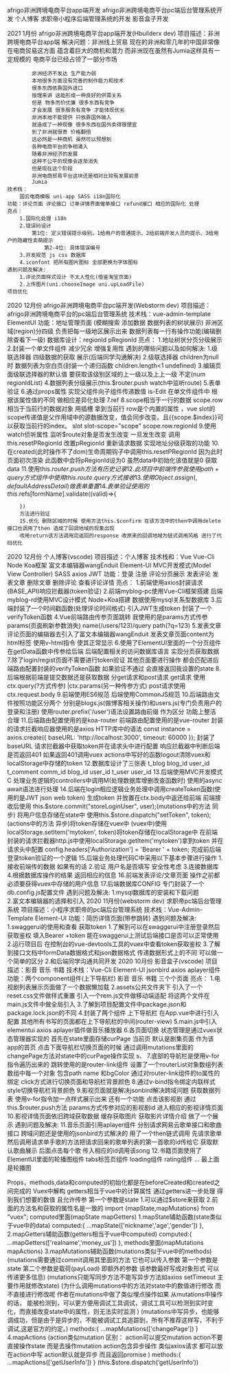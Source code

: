afrigo非洲跨境电商平台app端开发
afrigo非洲跨境电商平台pc端后台管理系统开发
个人博客
求职帝小程序后端管理系统的开发
影音盒子开发

2021 1月份
afrigo非洲跨境电商平台app端开发(Hbuilderx dev)
    项目描述：非洲跨境电商平台app端 
    解决问题：非洲线上贸易 现在的非洲和零几年的中国非常像
            在电商贸易这方面 蕴含着巨大的商机和潜力
            而非洲现在虽然有Jumia这样具有一定规模的
            电商平台已经占领了一部分市场

            非洲经济不发达 生产能力弱
            本地很多方面没有完善的制作能力和技术 
            很多东西依靠国外进口
            按理来讲 这能形成一种良好的供需关系
            但是 物多而价优廉 很多东西有竞争
            才会发展 很多服务有竞争 才能体现优劣
            非洲本地不能提供 只依靠国外输入
            就造成了一种现像 很多东西在国外卖得很便宜
            到了非洲就很贵 价格翻倍   
            这必然是一种商机 虽然可以预想到
            各种电商平台的争相涌入
            随着非洲经济的发展
            这种不公平的现像会逐渐消失
            但是现在这个阶段
            非洲电商贸易平台这块还是相对比较有发展前景
            Jumia
    技术栈：
        国云电商模板 uni-app SASS i18n国际化
    功能：评论页面 评论接口 订单详情界面催单接口 refund接口 相应的国际化 处理
    亮点：
        1.国际化处理 i18n
        2.错误码设计
            第1位: 定义错误提示级别，1给用户的普通提示、2给前端开发人员的提示、3给用户的隐藏性卖萌提示
                第2-4位: 具体错误编号
        3.开发规范 js css 数据库
        4.iconfont 把所有图片图标 全部更换为字体图标
    遇到问题及解决:
        1.评论页面样式设计 不太人性化(借鉴淘宝页面)
        2.上传图片(uni.chooseImage uni.upLoadFile)    
    项目优化                     
2020 12月份
afrigo非洲跨境电商平台pc端开发(Webstorm dev)
    项目描述：afrigo非洲跨境电商平台的pc端后台管理系统
    技术栈：vue-admin-template  ElementUI 
    功能：地址管理页面 (模糊搜索 添加数据 数据列表的树状展示)
            非洲区域(region)分四级 负责把每一级地区展示出来
                数据列表每一行有操作功能(编辑删除查看下一级)
            数据库设计：regionId pRegionId
    亮点：
        1.地址树状分页分级展示
        2.封装一个单文件组件 减少冗余 增强复用性
    遇到的哪些问题以及如何解决:
        1.级联选择器 四级数据的获取 展示(后端同学沟通解决)
        2.级联选择器 children为null时 数据列表为空白页(封装一个递归函数 children.length<1 undefined)
        3.编辑页面级联选择器的默认值 要获取该级别区域的上一级以及上上一级 不定(num regionIdList)
        4.数据列表分级展示(this.$router.push watch中监听route)
        5.表单验证
        6.通过props属性 实现父组件向子组件传递数值 is-Edit 在单文件组件中 根据该属性值的不同 做相应差异化处理
        7.ref
        8.scope相当于一行的数据 scope.row相当于当前行的数据对象 用插槽 拿到当前行 row是个内置的属性 ，vue slot的scope传递值是父作用域中的源数据改变，值会同步改变。且{{scope.$index}}可以获取当前行的index。  slot slot-scope="scope" scope.row.regionId
        9.使用watch侦听属性 监听$route对象是否发生改变 一旦发生改变 调用this.resetPRegionId 改置pRegionId 重新请求数据 实现地址分级获取的功能
        10.在created(此时操作不了dom)生命周期钩子中调用this.resetPRegionId 因为此时页面初次渲染 此函数中会将pRegionId设为0 虽然data中初始化该值就是0 获取data
        11.使用this.$router.push方法 有历史记录
        12.此项目中前端传参 我使用 path+query方式 组件中使用this.route.query方式接收
        13.使用Object.assign({}, defaultAddressDetail) 做表单重置
        14.表单验证使用的this.$refs[formName].validate((valid)=>{

        })
        方法进行验证
        15.优化 删除区域的时候 使用方法this.$confirm 在该方法中的then中调用delete接口也调用了then 造成了回调地域的现象出现 
        改用return该方法调用完返回的response 改原来的回调地域为链式调用风格 进行了代码优化
2020 12月份
个人博客(vscode)
    项目描述：个人博客
    技术栈和：Vue Vue-Cli Node Koa框架 富文本编辑器wangEnduit 
                   Element-UI  MVC开发模式(Model View Controller) SASS
                    axios JWT
    功能：登录 注册 评论分页展示 发表评论 发表文章 删除文章 删除评论 查看评论详情
    亮点：
        1.前端使用axios封装请求(BASE_API)响应拦截器(token验证)
        2.前端myblog-pc使用Vue-Cli框架搭建 后端myblog-rd使用MVC设计模式 Node+Koa搭建 数据使用mysql关系型数据库
        3.后端封装了一个时间戳函数(处理评论时间格式) 引入JWT生成token 封装了一个verifyToken函数
        4.Vue前端路由传参页面跳转 我使用的是params方式传参 
            params(页面刷新参数消失) name(/users/123)/query path(?q=123)
        5.发表文章评论页面的编辑器去引入了富文本编辑器wangEnduit 发表文章页面content为html标签 使用v-html指令 使其正常显示
        6.使用了ElementUI里面的一个分页组件 在getData函数中传参给后端 后端配置相关的访问数据库语言 实现分页获取数据
        7.除了login/regist页面不需要进行token验证 其他页面要进行操作 都会匹配进后端路由配置封装的verifyToken函数 
        如果验证不通过 会直接返回我设置的state 
        8.后端根据前端是提交数据还是获取数据 分get请求和post请求
        get请求 使用ctx.query(?方式传参) |ctx.params(另一种传参方式) post请求使用ctx.request.body
        9.前端使用ES6规范 后端使用CommonJS规范
        10.后端路由文件按照功能区分两个 分别是blogs.js(做博客相关操作)和users.js(专门负责用户的登录和注册)
        使用router.prefix('/user')语法设置路由前缀 作为区分 功能上整洁 合理
        11.后端路由配置使用的是koa-router 前端路由配置使用的是vue-router 
        封装的请求拦截响应器使用的是axios HTTP库中的语法
        const instance = axios.create({
            baseURL: 'http://localhost:3000',
            timeout: 60000
        });
        封装了baseURL
        请求拦截器中获取token并在请求头中进行配置 响应拦截器中判断后端是否返回401 
        如果返回401调用vuex actions中写好的函数logout清除vuex和localStorage中存储的token
        12.数据库设计了三张表
            t_blog      blog_id user_id 
            t_comment   comm_id blog_id user_id
            t_user      user_id
        13.后端使用MVC开发模式 C 处理业务逻辑的controllers中调用M(处理数据库增删改查函数时) 使用的async await语法进行处理
        14.后端在login相应逻辑业务处理中调用createToken函数(使用的是JWT json web token) 生成token 并放置在ctx.body中返还给前端
            前端接收后使用 this.$store.commit("storeLoginUser", user);(mutations中的方法 同步) 将用户信息存储在state中
            使用this.$store.dispatch("setToken", token);(actions中的方法 异步)将token存储在vuex中 
            (vuex中)使用 localStorage.setItem('mytoken', token)将token存储在localStorage中
            在前端封装的请求拦截器http.js中使用localStorage.getItem('mytoken')拿到token 并在请求头中配置
            config.headers['Authorization'] = 'Bearer ' + token;
            完成前后端登录token验证的一个逻辑
        15.后端业务处理代码C中采用以下基本步骤进行操作 
            1.接收前端传的数据 如果有的话
            2.验证 用户名是否填写 安全性考虑
            3.连接数据库
            4.根据数据库操作的结果 返回相应的信息
        16.前端发表评论/文章页面 操作之前都必须要获得vuex中存储的用户信息
        17.后端数据库CONFIG  专门封装了一个db.config.js配置文件
    遇到问题及解决:
        1.mysql数据库的安装和下载问题               
        2.富文本编辑器的选择和引入 
2020 11月份(webstorm dev)
求职帝pc端后台管理系统
    项目描述：小程序求职帝的pc端后台管理系统
    技术栈：Vue-Admin-Template Element-UI
    功能：简历详情页面(带参跳转)
    遇到问题及解决:
        1.swaggerui的使用和查看 
            获取token
            1.了解到可以在swaggerui中注册登录然后获取鉴权 填入Bearer +token 
            能在swaggerui上测试后端接口是否可以正常使用
            2.运行项目后 在控制台的vue-devtools工具的vuex中查看token获取鉴权
            3.了解到接口文档中formData数据格式和json数据格式
            传递数据形式上的不同 可以做一个简单的区分
        2.和后端同学沟通共同开发
2020 10月份
影音盒子(vscode)
    项目描述：影音 音乐 书籍
    技术栈：Vue-Cli Element-UI jsonbird axios aplayer组件
    功能：两个component组件(上下导航栏) 影音 音乐 书籍 三个个页面
    亮点：
        1.电视剧列表展示页面做了一个数据懒加载
        2.assets公共文件夹下 引入了一个reset.css文件做样式重置 引入一个rem.js文件做移动端适配 将这两个文件在main.js文件中做全局引入
        3.了解到项目配置文件中package.json和package.lock.json的不同
        4.封装了两个组件 上下导航栏 在App.vue中进行引入配置 其他所有书写的页面都在上下导航栏的中间(router-view)
        5.main.js中引入elementui axios aplayer插件做音乐播放器
        6.各页面切换 状态管理是通过vuex状态管理器实现的 首先在state里面存储curPage 当前页 默认是剧集页面 作为该app的首页 
        点击下面导航栏切换页面的时候 通过调用mutations里面的changePage方法对state中的curPage操作实现 s、
        7.底部的导航栏是使用v-for指令遍历出来的 跳转使用的是router-link组件 设置了一个routerList对象数组列表 数组中每一个对象
        包含path name 和bgColor 通过对router-link组件的to属性的绑定 click方式进行切换页面和导航栏背景颜色
        8.通过v-bind指令绑定内联样式style切换导航栏背景颜色
        9.影视页面就是解决jsonbird解决跨域问题 获取数据列表 使用v-for指令加一点样式展示出来 还有一个功能 点击该影视剧
        通过this.$router.push方法 params方式传参对应的影视剧id 进入相应的影视详情页面
        10.影视详情页面依旧跨域获取数据 缓存获取图片 获取影片详情介绍 做了一个展示
    遇到问题及解决:
        11.音乐页面引用aplayer组件 分别请求网易云歌单接口和歌曲接口 跨域问题还是使用的jsonbird方式解决的 用了一个then链式调用 先请求歌单
            然后调用请求单手歌的方法把请求回来的歌单列表的第一首歌的id传给它 获取默认歌曲展示 后面点击每个歌 传入相应的id调用该song
        12.书籍页面使用了ElementUI里面的轮播图组件 tabs标签页组件 loading组件 rating组件 ... 最上面是轮播图 



Props，methods,data和computed的初始化都是在beforeCreated和created之间完成的
Vuex中解构
getters相当于vue中的计算属性 通过getters进一步处理 得到我们想要的数值
且允许传参 第一个参数是state
1.可以通过$store来获取
2.前面的方法名和获取的属性名是一致的
    import {mapState,mapMutations} from "vuex";
    computed里面(mapState mapGetters)
    1.mapState辅助函数(state类似于vue中的data)
    computed:{
        ...mapState(['nickname','age','gender'])
    },
    2.mapGetters辅助函数(getters相当于vue中computed)
    computed:{
       ...mapGetters(['realname','money_us'])
    },
    methods里面(mapMutations mapActions)
    3.mapMutations辅助函数(mutations类似于vue中的methods)
    (mutations需要通过commit调用其里面的方法
    它也可以传入参数 第一个参数是state 第二个参数是载荷(payLoad)
    即额外的参数 该参数最好写成对象形式 可以传递更多信息)
    (mutations只能写同步方法不能写异步方法如axios setTimeout 主要作用就修改state)
    (为什么调用mutations中的方法对state中的数值进行修改 而不直接进行修改呢
    作者在mutations中做了类似埋点操作如果
    从mutations中操作的话， 能被检测到，可以更方便用调试工具调试，调试工具可以检测到实时变化，而直接改变state中的属性，则无法实时监测
    )
    (mutations中写异步，也能够调成功，但是由于是异步的，不能被调试工具追踪到，所有不推荐这样写，不利于调试,这是官方的约定。)
    methods:{
        ...mapMutations(['changePage'])
    }
    4.mapActions
    (action类似mutation
    区别：
        action可以提交mutation
        action不要直接操作state 而是去操作mutation
        action包含异步操作 类似axios请求 都可以放在action中写
        action默认就是异步 而且返回promise
    )
    methods:{
    ...mapActions(['getUserInfo'])
    }
    (this.$store.dispatch(‘getUserInfo’))




